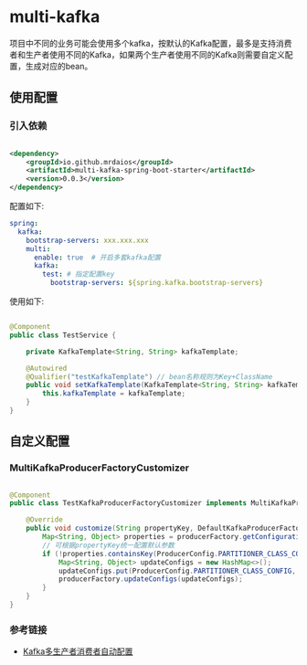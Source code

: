 # multi-kafka

项目中不同的业务可能会使用多个kafka，按默认的Kafka配置，最多是支持消费者和生产者使用不同的Kafka，如果两个生产者使用不同的Kafka则需要自定义配置，生成对应的bean。

## 使用配置

### 引入依赖

```xml

<dependency>
    <groupId>io.github.mrdaios</groupId>
    <artifactId>multi-kafka-spring-boot-starter</artifactId>
    <version>0.0.3</version>
</dependency>
```

配置如下:

```yml
spring:
  kafka:
    bootstrap-servers: xxx.xxx.xxx
    multi:
      enable: true  # 开启多套kafka配置
      kafka:
        test: # 指定配置key
          bootstrap-servers: ${spring.kafka.bootstrap-servers}
```

使用如下:

```java

@Component
public class TestService {

    private KafkaTemplate<String, String> kafkaTemplate;

    @Autowired
    @Qualifier("testKafkaTemplate") // bean名称规则为Key+ClassName
    public void setKafkaTemplate(KafkaTemplate<String, String> kafkaTemplate) {
        this.kafkaTemplate = kafkaTemplate;
    }
}
```

## 自定义配置

### MultiKafkaProducerFactoryCustomizer

```java

@Component
public class TestKafkaProducerFactoryCustomizer implements MultiKafkaProducerFactoryCustomizer {

    @Override
    public void customize(String propertyKey, DefaultKafkaProducerFactory<?, ?> producerFactory) {
        Map<String, Object> properties = producerFactory.getConfigurationProperties();
        // 可根据propertyKey统一配置默认参数
        if (!properties.containsKey(ProducerConfig.PARTITIONER_CLASS_CONFIG) && StringUtils.equals("test", propertyKey)) {
            Map<String, Object> updateConfigs = new HashMap<>();
            updateConfigs.put(ProducerConfig.PARTITIONER_CLASS_CONFIG, "xxx");
            producerFactory.updateConfigs(updateConfigs);
        }
    }
}
```

### 参考链接

- [Kafka多生产者消费者自动配置](https://juejin.cn/post/7169910747810496543)